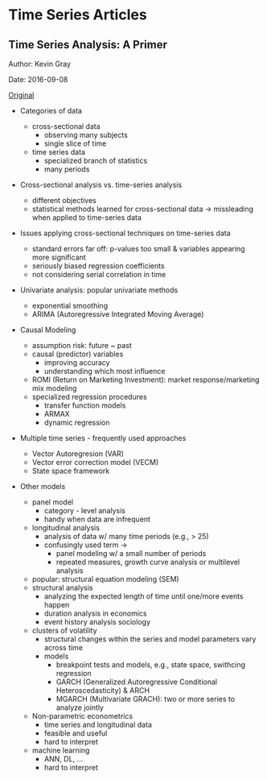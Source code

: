 # Time Series Articles


## Time Series Analysis: A Primer

Author: Kevin Gray

Date: 2016-09-08

[Original](https://tinyurl.com/y89zhl4b)

+ Categories of data
  + cross-sectional data
    + observing many subjects
    + single slice of time
  + time series data
    + specialized branch of statistics
    + many periods

+ Cross-sectional analysis vs. time-series analysis
  + different objectives
  + statistical methods learned for cross-sectional data $\to$ missleading when applied to time-series data

+ Issues applying cross-sectional techniques on time-series data
  + standard errors far off: p-values too small & variables appearing more significant
  + seriously biased regression coefficients
  + not considering serial correlation in time

+ Univariate analysis: popular univariate methods
  + exponential smoothing
  + ARIMA (Autoregressive Integrated Moving Average)
  
+ Causal Modeling
  + assumption risk: future ~ past
  + causal (predictor) variables
    + improving accuracy
    + understanding which most influence
  + ROMI (Return on Marketing Investment): market response/marketing mix modeling
  + specialized regression procedures
    + transfer function models
    + ARMAX
    + dynamic regression

+ Multiple time series - frequently used approaches
  + Vector Autoregresion (VAR)
  + Vector error correction model (VECM)
  + State space framework

+ Other models
  + panel model
    + category - level analysis
    + handy when data are infrequent
  + longitudinal analysis
    + analysis of data w/ many time periods (e.g., > 25)
    + confusingly used term $\to$
      + panel modeling w/ a small number of periods
      + repeated measures, growth curve analysis or multilevel analysis
  + popular: structural equation modeling (SEM)
  + structural analysis
    + analyzing the expected length of time until one/more events happen
    + duration analysis in economics
    + event history analysis sociology
  + clusters of volatility
    + structural changes within the series and model parameters vary across time
    + models
      + breakpoint tests and models, e.g., state space, swithcing regression
      + GARCH (Generalized Autoregressive Conditional Heteroscedasticity) & ARCH
      + MGARCH (Multivariate GRACH): two or more series to analyze jointly
  + Non-parametric econometrics
    + time series and longitudinal data
    + feasible and useful
    + hard to interpret
  + machine learning
    + ANN, DL, ...
    + hard to interpret


